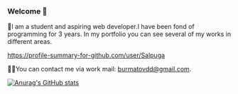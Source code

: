 ### Welcome 👋

🙋I am a student and aspiring web developer.I have been fond of programming for 3 years. In my portfolio you can see several of my works in different areas.

https://profile-summary-for-github.com/user/Salpuga

👨‍💻You can contact me via work mail: burmatovdd@gmail.com.

[![Anurag's GitHub stats](https://github-readme-stats.vercel.app/api?username=Salpuga)](https://github.com/anuraghazra/github-readme-stats)



